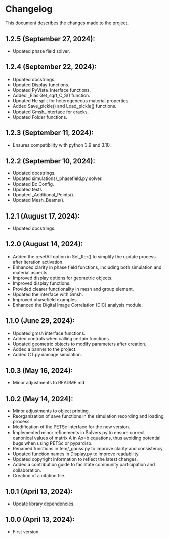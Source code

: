# Changelog

This document describes the changes made to the project.

## 1.2.5 (September 27, 2024):

- Updated phase field solver.

## 1.2.4 (September 22, 2024):

- Updated docstrings.
- Updated Display functions.
- Updated PyVista_Interface functions.
- Added _Elas.Get_sqrt_C_S() function.
- Updated He split for heterogeneous material properties.
- Added Save_pickle() and Load_pickle() functions.
- Updated Gmsh_Interface for cracks.
- Updated Folder functions.

## 1.2.3 (September 11, 2024):

- Ensures compatibility with python 3.9 and 3.10.

## 1.2.2 (September 10, 2024):

- Updated docstrings.
- Updated simulations/_phasefield.py solver.
- Updated Bc Config.
- Updated tests.
- Updated _Additional_Points().
- Updated Mesh_Beams().

## 1.2.1 (August 17, 2024):

- Updated docstrings.

## 1.2.0 (August 14, 2024):

- Added the resetAll option in Set_Iter() to simplify the update process after iteration activation.
- Enhanced clarity in phase field functions, including both simulation and material aspects.
- Improved display options for geometric objects.
- Improved display functions.
- Provided clearer functionality in mesh and group element.
- Updated the interface with Gmsh.
- Improved phasefield examples.
- Enhanced the Digital Image Correlation (DIC) analysis module.

## 1.1.0 (June 29, 2024):

- Updated gmsh interface functions.
- Added controls when calling certain functions.
- Updated geometric objects to modify parameters after creation.
- Added a banner to the project.
- Added CT.py damage simulation.

## 1.0.3 (May 16, 2024):

- Minor adjustments to README.md

## 1.0.2 (May 14, 2024):

- Minor adjustments to object printing.
- Reorganization of save functions in the simulation recording and loading process.
- Modification of the PETSc interface for the new version.
- Implemented minor refinements in Solvers.py to ensure correct canonical values of matrix A in Ax=b equations, thus avoiding potential bugs when using PETSc or pypardiso.
- Renamed functions in fem/_gauss.py to improve clarity and consistency.
- Updated function names in Display.py to improve readability.
- Updated copyright information to reflect the latest changes.
- Added a contribution guide to facilitate community participation and collaboration.
- Creation of a citation file.

## 1.0.1 (April 13, 2024):

- Update library dependencies.

## 1.0.0 (April 13, 2024):

- First version.